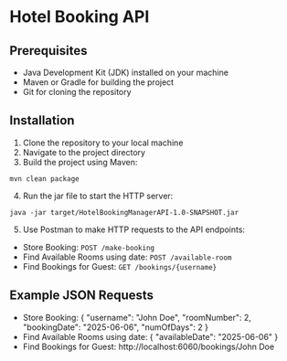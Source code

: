 # Hotel Booking API
## Prerequisites
- Java Development Kit (JDK) installed on your machine
- Maven or Gradle for building the project
- Git for cloning the repository

## Installation
1. Clone the repository to your local machine
2. Navigate to the project directory
3. Build the project using Maven:
```
mvn clean package
```
4. Run the jar file to start the HTTP server:
```
java -jar target/HotelBookingManagerAPI-1.0-SNAPSHOT.jar
```
5. Use Postman to make HTTP requests to the API endpoints:
- Store Booking:
  `POST /make-booking`
- Find Available Rooms using date:
  `POST /available-room`
- Find Bookings for Guest:
  `GET /bookings/{username}`

## Example JSON Requests
- Store Booking:
  {
  "username": "John Doe",
  "roomNumber": 2,
  "bookingDate": "2025-06-06",
  "numOfDays": 2
  }
- Find Available Rooms using date:
  {
  "availableDate": "2025-06-06"
  }
- Find Bookings for Guest:
http://localhost:6060/bookings/John Doe